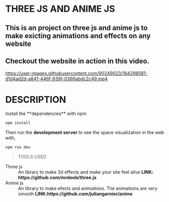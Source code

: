 <h1>THREE JS AND ANIME JS</h1>
<h2>This is an project on three js and anime js to make exicting animations and effects on any website</h2>

## Checkout the website in action in this video.

https://user-images.githubusercontent.com/90249023/164298581-d1d4ad2d-a841-446f-939f-0366abdc2c49.mp4
<h1>DESCRIPTION</h1>
  Install the **dependencies** with npm
  
```
npm install
```

Then run the **development server** to see the space visualization in the web with,

```
npm run dev
```

<blockquote>TOOLS USED</blockquote>
  <dl>
  <dt>Three js</dt>
  <dd>An library to make 3d effects and make your site feel alive <strong>LINK: https://github.com/mrdoob/three.js </strong></dd>
  <dt>Anime js</dt>
  <dd>An library to make efects and animations. The animations are very smooth <strong>LINK:https://github.com/juliangarnier/anime
</dd>
  </dl>
  
